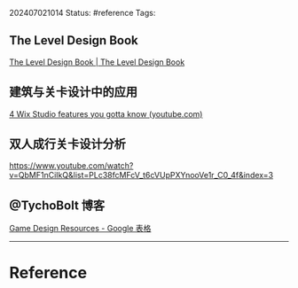 202407021014
Status: #reference
Tags: 
## The Level Design Book
[The Level Design Book | The Level Design Book](https://book.leveldesignbook.com/)
## 建筑与关卡设计中的应用
[4 Wix Studio features you gotta know (youtube.com)](https://www.youtube.com/watch?v=d-xDKpEzmG8)
## 双人成行关卡设计分析
https://www.youtube.com/watch?v=QbMF1nCiIkQ&list=PLc38fcMFcV_t6cVUpPXYnooVe1r_C0_4f&index=3
## @TychoBolt 博客
[Game Design Resources - Google 表格](https://docs.google.com/spreadsheets/d/1QhFyPfYSjHv7PjibGrslF3mNW_CIDXWv9o-iQgLbu1o/edit?pli=1&gid=1632070911#gid=1632070911)

---
# Reference
